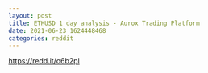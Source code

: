 ```yaml
--- 
layout: post 
title: ETHUSD 1 day analysis - Aurox Trading Platform 
date: 2021-06-23 1624448468 
categories: reddit 
--- 
```

https://redd.it/o6b2pl